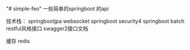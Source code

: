 "# simple-feo" 
一些简单的springboot 的api


技术栈：
springbootjpa 
websocket
springboot security4
springboot batch
restful风格接口
swagger2接口文档

缓存
redis
